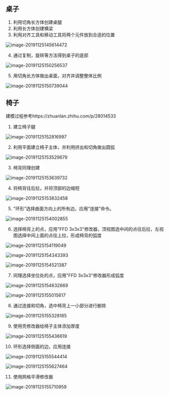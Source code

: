 ## 桌子

1. 利用切角长方体创建桌腿
2. 利用长方体创建横梁
3. 利用对齐工具和移动工具将两个元件放到合适的位置

![image-20191125145614472](建模过程.assets/image-20191125145614472.png)

4. 通过复制，旋转等方法得到桌子的底部

![image-20191125150256537](建模过程.assets/image-20191125150256537.png)

5. 用切角长方体做出桌面，对齐并调整整体比例

![image-20191125150739044](建模过程.assets/image-20191125150739044.png)

## 椅子

建模过程参考https://zhuanlan.zhihu.com/p/28014533 

1. 建立椅子腿

![image-20191125152816997](建模过程.assets/image-20191125152816997.png)

2. 利用平面建立椅子主体，并利用挤出和切角做出圆弧

![image-20191125153529679](建模过程.assets/image-20191125153529679.png)

3. 椅背同理创建

![image-20191125153639732](建模过程.assets/image-20191125153639732.png)

4. 将椅背往后拉，并将顶部的边缩短

![image-20191125153832458](建模过程.assets/image-20191125153832458.png)

5.  "环形”选择曲面方向上的所有边，应用“连接”命令。 

![image-20191125154002855](建模过程.assets/image-20191125154002855.png)

6. 选择椅背上的点，应用"FFD 3x3x3"修改器，顶视图选中间的点往后拉，左视图选择中间上面的点往上拉，形成椅背的弧度

![image-20191125154119049](建模过程.assets/image-20191125154119049.png)

![image-20191125154343393](建模过程.assets/image-20191125154343393.png)

![image-20191125154521387](建模过程.assets/image-20191125154521387.png)

7. 同理选择坐位处的点，应用"FFD 3x3x3"修改器形成弧度

![image-20191125154632669](建模过程.assets/image-20191125154632669.png)

![image-20191125155015617](建模过程.assets/image-20191125155015617.png)

8. 通过连接和切角，选中椅背上一小部分进行删除

![image-20191125155328185](建模过程.assets/image-20191125155328185.png)

9. 使用壳修改器给椅子主体添加厚度

![image-20191125155436619](建模过程.assets/image-20191125155436619.png)

10. 环形选择侧面的边，应用连接

![image-20191125155544414](建模过程.assets/image-20191125155544414.png)

![image-20191125155627464](建模过程.assets/image-20191125155627464.png)

11. 使用网格平滑修改器

![image-20191125155710959](建模过程.assets/image-20191125155710959.png)

